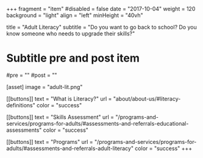 +++
fragment = "item"
#disabled = false
date = "2017-10-04"
weight = 120
background = "light"
align = "left"
minHeight = "40vh"

title = "Adult Literacy"
subtitle = "Do you want to go back to school? Do you know someone who needs to upgrade their skills?"

# Subtitle pre and post item
#pre = ""
#post = ""

[asset]
  image = "adult-lit.png"

[[buttons]]
  text = "What is Literacy?"
  url = "about/about-us/#literacy-definitions"
  color = "success"
  
[[buttons]]
  text = "Skills Assessment"
  url = "/programs-and-services/programs-for-adults/#assessments-and-referrals-educational-assessments"
  color = "success"

[[buttons]]
  text = "Programs"
  url = "/programs-and-services/programs-for-adults/#assessments-and-referrals-adult-literacy"
  color = "success"
+++

